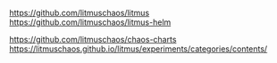 https://github.com/litmuschaos/litmus
https://github.com/litmuschaos/litmus-helm

https://github.com/litmuschaos/chaos-charts
https://litmuschaos.github.io/litmus/experiments/categories/contents/